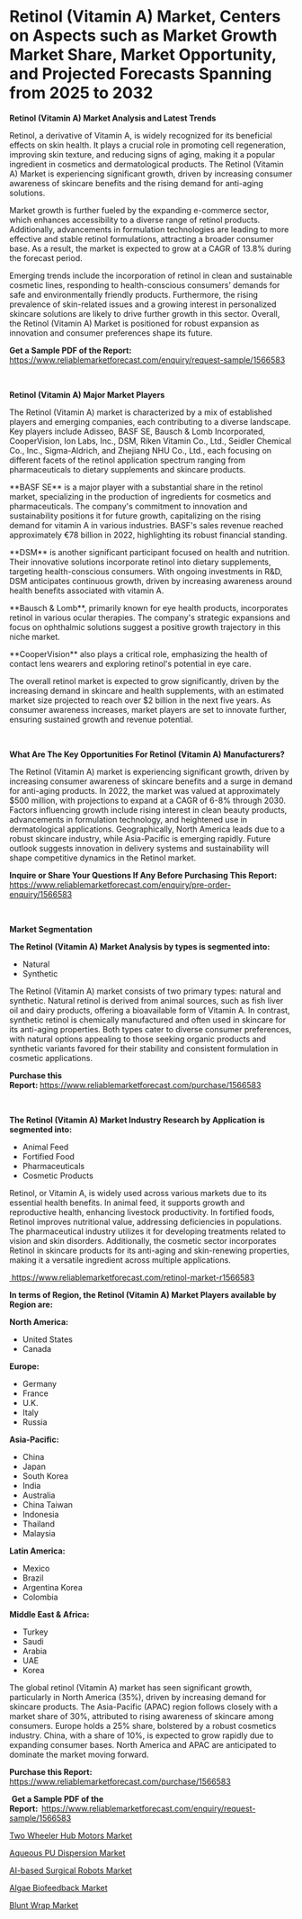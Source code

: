 <p><h1>Retinol (Vitamin A) Market, Centers on Aspects such as Market Growth Market Share, Market Opportunity, and Projected Forecasts Spanning from 2025 to 2032</h1></p><p><strong>Retinol (Vitamin A) Market Analysis and Latest Trends</strong></p>
<p><p>Retinol, a derivative of Vitamin A, is widely recognized for its beneficial effects on skin health. It plays a crucial role in promoting cell regeneration, improving skin texture, and reducing signs of aging, making it a popular ingredient in cosmetics and dermatological products. The Retinol (Vitamin A) Market is experiencing significant growth, driven by increasing consumer awareness of skincare benefits and the rising demand for anti-aging solutions. </p><p>Market growth is further fueled by the expanding e-commerce sector, which enhances accessibility to a diverse range of retinol products. Additionally, advancements in formulation technologies are leading to more effective and stable retinol formulations, attracting a broader consumer base. As a result, the market is expected to grow at a CAGR of 13.8% during the forecast period. </p><p>Emerging trends include the incorporation of retinol in clean and sustainable cosmetic lines, responding to health-conscious consumers’ demands for safe and environmentally friendly products. Furthermore, the rising prevalence of skin-related issues and a growing interest in personalized skincare solutions are likely to drive further growth in this sector. Overall, the Retinol (Vitamin A) Market is positioned for robust expansion as innovation and consumer preferences shape its future.</p></p>
<p><strong>Get a Sample PDF of the Report:&nbsp;</strong> <a href="https://www.reliablemarketforecast.com/enquiry/request-sample/1566583?utm_campaign=1169&utm_medium=2&utm_source=Github&utm_content=ia&utm_term=22032025&utm_id=retinol-vitamin-a">https://www.reliablemarketforecast.com/enquiry/request-sample/1566583</a></p>
<p>&nbsp;</p>
<p><strong>Retinol (Vitamin A) Major Market Players</strong></p>
<p><p>The Retinol (Vitamin A) market is characterized by a mix of established players and emerging companies, each contributing to a diverse landscape. Key players include Adisseo, BASF SE, Bausch & Lomb Incorporated, CooperVision, Ion Labs, Inc., DSM, Riken Vitamin Co., Ltd., Seidler Chemical Co., Inc., Sigma-Aldrich, and Zhejiang NHU Co., Ltd., each focusing on different facets of the retinol application spectrum ranging from pharmaceuticals to dietary supplements and skincare products.</p><p>**BASF SE** is a major player with a substantial share in the retinol market, specializing in the production of ingredients for cosmetics and pharmaceuticals. The company's commitment to innovation and sustainability positions it for future growth, capitalizing on the rising demand for vitamin A in various industries. BASF's sales revenue reached approximately €78 billion in 2022, highlighting its robust financial standing.</p><p>**DSM** is another significant participant focused on health and nutrition. Their innovative solutions incorporate retinol into dietary supplements, targeting health-conscious consumers. With ongoing investments in R&D, DSM anticipates continuous growth, driven by increasing awareness around health benefits associated with vitamin A.</p><p>**Bausch & Lomb**, primarily known for eye health products, incorporates retinol in various ocular therapies. The company's strategic expansions and focus on ophthalmic solutions suggest a positive growth trajectory in this niche market.</p><p>**CooperVision** also plays a critical role, emphasizing the health of contact lens wearers and exploring retinol's potential in eye care.</p><p>The overall retinol market is expected to grow significantly, driven by the increasing demand in skincare and health supplements, with an estimated market size projected to reach over $2 billion in the next five years. As consumer awareness increases, market players are set to innovate further, ensuring sustained growth and revenue potential.</p></p>
<p>&nbsp;</p>
<p><strong>What Are The Key Opportunities For Retinol (Vitamin A) Manufacturers?</strong></p>
<p><p>The Retinol (Vitamin A) market is experiencing significant growth, driven by increasing consumer awareness of skincare benefits and a surge in demand for anti-aging products. In 2022, the market was valued at approximately $500 million, with projections to expand at a CAGR of 6-8% through 2030. Factors influencing growth include rising interest in clean beauty products, advancements in formulation technology, and heightened use in dermatological applications. Geographically, North America leads due to a robust skincare industry, while Asia-Pacific is emerging rapidly. Future outlook suggests innovation in delivery systems and sustainability will shape competitive dynamics in the Retinol market.</p></p>
<p><strong>Inquire or Share Your Questions If Any Before Purchasing This Report:</strong> <a href="https://www.reliablemarketforecast.com/enquiry/pre-order-enquiry/1566583?utm_campaign=1169&utm_medium=2&utm_source=Github&utm_content=ia&utm_term=22032025&utm_id=retinol-vitamin-a">https://www.reliablemarketforecast.com/enquiry/pre-order-enquiry/1566583</a></p>
<p>&nbsp;</p>
<p><strong>Market Segmentation</strong></p>
<p><strong>The Retinol (Vitamin A) Market Analysis by types is segmented into:</strong></p>
<p><ul><li>Natural</li><li>Synthetic</li></ul></p>
<p><p>The Retinol (Vitamin A) market consists of two primary types: natural and synthetic. Natural retinol is derived from animal sources, such as fish liver oil and dairy products, offering a bioavailable form of Vitamin A. In contrast, synthetic retinol is chemically manufactured and often used in skincare for its anti-aging properties. Both types cater to diverse consumer preferences, with natural options appealing to those seeking organic products and synthetic variants favored for their stability and consistent formulation in cosmetic applications.</p></p>
<p><strong>Purchase this Report:&nbsp;</strong><a href="https://www.reliablemarketforecast.com/purchase/1566583?utm_campaign=1169&utm_medium=2&utm_source=Github&utm_content=ia&utm_term=22032025&utm_id=retinol-vitamin-a">https://www.reliablemarketforecast.com/purchase/1566583</a></p>
<p>&nbsp;</p>
<p><strong>The Retinol (Vitamin A) Market Industry Research by Application is segmented into:</strong></p>
<p><ul><li>Animal Feed</li><li>Fortified Food</li><li>Pharmaceuticals</li><li>Cosmetic Products</li></ul></p>
<p><p>Retinol, or Vitamin A, is widely used across various markets due to its essential health benefits. In animal feed, it supports growth and reproductive health, enhancing livestock productivity. In fortified foods, Retinol improves nutritional value, addressing deficiencies in populations. The pharmaceutical industry utilizes it for developing treatments related to vision and skin disorders. Additionally, the cosmetic sector incorporates Retinol in skincare products for its anti-aging and skin-renewing properties, making it a versatile ingredient across multiple applications.</p></p>
<p><a href="https://www.reliablemarketforecast.com/retinol-market-r1566583?utm_campaign=1169&utm_medium=2&utm_source=Github&utm_content=ia&utm_term=22032025&utm_id=retinol-vitamin-a">&nbsp;https://www.reliablemarketforecast.com/retinol-market-r1566583</a></p>
<p><strong>In terms of Region, the Retinol (Vitamin A) Market Players available by Region are:</strong></p>
<p>
    <p> <strong> North America: </strong>
        <ul>
            <li>United States</li>
            <li>Canada</li>
        </ul>
        </p> 
    <p> <strong> Europe: </strong>
        <ul>
            <li>Germany</li>
            <li>France</li>
            <li>U.K.</li>
            <li>Italy</li>
            <li>Russia</li>
        </ul>
        </p> 
    <p> <strong> Asia-Pacific: </strong>
        <ul>
            <li>China</li>
            <li>Japan</li>
            <li>South Korea</li>
            <li>India</li>
            <li>Australia</li>
            <li>China Taiwan</li>
            <li>Indonesia</li>
            <li>Thailand</li>
            <li>Malaysia</li>
        </ul>
        </p> 
    <p> <strong> Latin America: </strong>
        <ul>
            <li>Mexico</li>
            <li>Brazil</li>
            <li>Argentina Korea</li>
            <li>Colombia</li>
        </ul>
        </p> 
    <p> <strong> Middle East & Africa: </strong>
        <ul>
            <li>Turkey</li>
            <li>Saudi</li>
            <li>Arabia</li>
            <li>UAE</li>
            <li>Korea</li>
        </ul>
    </p>
    </p>
<p><p>The global retinol (Vitamin A) market has seen significant growth, particularly in North America (35%), driven by increasing demand for skincare products. The Asia-Pacific (APAC) region follows closely with a market share of 30%, attributed to rising awareness of skincare among consumers. Europe holds a 25% share, bolstered by a robust cosmetics industry. China, with a share of 10%, is expected to grow rapidly due to expanding consumer bases. North America and APAC are anticipated to dominate the market moving forward.</p></p>
<p><strong>Purchase this Report: </strong><a href="https://www.reliablemarketforecast.com/purchase/1566583?utm_campaign=1169&utm_medium=2&utm_source=Github&utm_content=ia&utm_term=22032025&utm_id=retinol-vitamin-a">https://www.reliablemarketforecast.com/purchase/1566583</a></p>
<p>&nbsp;<strong>Get a Sample PDF of the Report:&nbsp;&nbsp;</strong><a href="https://www.reliablemarketforecast.com/enquiry/request-sample/1566583?utm_campaign=1169&utm_medium=2&utm_source=Github&utm_content=ia&utm_term=22032025&utm_id=retinol-vitamin-a">https://www.reliablemarketforecast.com/enquiry/request-sample/1566583</a></p>
<p><strong></strong></p>
<p><p><a href="https://github.com/lontohhikma/Market-Research-Report-List-1/blob/main/two-wheeler-hub-motors-market.md?utm_campaign=1169&utm_medium=2&utm_source=Github&utm_content=ia&utm_term=22032025&utm_id=retinol-vitamin-a">Two Wheeler Hub Motors Market</a></p><p><a href="https://github.com/milievkulov/Market-Research-Report-List-1/blob/main/aqueous-pu-dispersion-market.md?utm_campaign=1169&utm_medium=2&utm_source=Github&utm_content=ia&utm_term=22032025&utm_id=retinol-vitamin-a">Aqueous PU Dispersion Market</a></p><p><a href="https://github.com/steegeneat/Market-Research-Report-List-1/blob/main/ai-based-surgical-robots-market.md?utm_campaign=1169&utm_medium=2&utm_source=Github&utm_content=ia&utm_term=22032025&utm_id=retinol-vitamin-a">AI-based Surgical Robots Market</a></p><p><a href="https://github.com/enieyfabius/Market-Research-Report-List-1/blob/main/algae-biofeedback-market.md?utm_campaign=1169&utm_medium=2&utm_source=Github&utm_content=ia&utm_term=22032025&utm_id=retinol-vitamin-a">Algae Biofeedback Market</a></p><p><a href="https://github.com/payareganiou/Market-Research-Report-List-1/blob/main/blunt-wrap-market.md?utm_campaign=1169&utm_medium=2&utm_source=Github&utm_content=ia&utm_term=22032025&utm_id=retinol-vitamin-a">Blunt Wrap Market</a></p></p>
